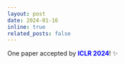 ```yaml
---
layout: post
date: 2024-01-16
inline: true
related_posts: false
---
```


One paper accepted by **<span style="color:blue">ICLR 2024</span>**! :sparkles: 
